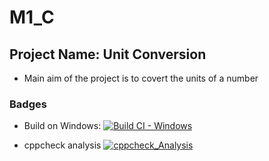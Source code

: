 # M1_C
## Project Name: Unit Conversion

* Main aim of the project is to covert the units of a number  

### Badges
* Build on Windows:
[![Build CI - Windows](https://github.com/satyajyothika/M1_C/actions/workflows/c-cpp.yml/badge.svg)](https://github.com/satyajyothika/M1_C/actions/workflows/c-cpp.yml)

* cppcheck analysis
[![cppcheck_Analysis](https://github.com/satyajyothika/M1_C/actions/workflows/analysis.yml/badge.svg)](https://github.com/satyajyothika/M1_C/actions/workflows/analysis.yml)
